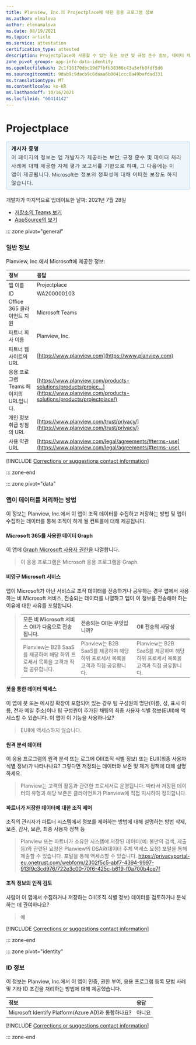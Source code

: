 ```yaml
---
title: Planview, Inc.의 Projectplace에 대한 응용 프로그램 정보
ms.author: elmalova
author: elenamalova
ms.date: 08/19/2021
ms.topic: article
ms.service: attestation
certification_type: attested
description: Projectplace에 사용할 수 있는 모든 보안 및 규정 준수 정보, 데이터 처리 정책, CSA STAR 레지스트리의 Microsoft Cloud App Security 앱 카탈로그 정보 및 보안/규정 준수 정보
zone_pivot_groups: app-info-data-identity
ms.openlocfilehash: 2c1f16170dbc19d7fbfb38366c43a3efb8fdf5d6
ms.sourcegitcommit: 9dab9c9dacb9c6daaa6b0041ccc8a49bafdad331
ms.translationtype: MT
ms.contentlocale: ko-KR
ms.lasthandoff: 10/16/2021
ms.locfileid: "60414142"
---
```

# <a name="projectplace"></a>Projectplace

<p></p>
<img alt="Publisher Attestation: The information on this page is based on a self-assessment report provided by the app developer on the security, compliance, and data handling practices followed by this app. Microsoft makes no guarantees regarding the accuracy of the information." src="../media/attested.png" width="650" />
<p>개발자가 마지막으로 업데이트한 날짜: 2021년 7월 28일</p>

* <a href="https://teams.microsoft.com/l/app/256e5166-0ac6-4803-93b2-6ab29001f6ee" target="_blank">저장소의 Teams 보기</a>
* <a href="https://appsource.microsoft.com/product/office/WA200000103" target="_blank">AppSource의 보기</a>

::: zone pivot="general"

### <a name="general-information"></a>일반 정보

Planview, Inc.에서 Microsoft에 제공한 정보:

| **정보** | **응답** |
|:----------------|:-------------|
| 앱 이름 | Projectplace |
| ID | WA200000103 |
| Office 365 클라이언트 지원 | Microsoft Teams |
| 파트너 회사 이름 | Planview, Inc. |
| 파트너 웹 사이트의 URL | [https://www.planview.com](https://www.planview.com) |
| 응용 프로그램 Teams 페이지의 URL입니다. | [https://www.planview.com/products-solutions/products/projec...](https://www.planview.com/products-solutions/products/projectplace/) |
| 개인 정보 취급 방침의 URL | [https://www.planview.com/trust/privacy/](https://www.planview.com/trust/privacy/) |
| 사용 약관 URL | [https://www.planview.com/legal/agreements/#terms-use](https://www.planview.com/legal/agreements/#terms-use) |

 [!INCLUDE [Corrections or suggestions contact information](../includes/corrections-or-suggestions.md)]

::: zone-end

::: zone pivot="data"

### <a name="how-the-app-handles-data"></a>앱이 데이터를 처리하는 방법

이 정보는 Planview, Inc.에서 이 앱이 조직 데이터를 수집하고 저장하는 방법 및 앱이 수집하는 데이터를 통해 조직이 하게 될 컨트롤에 대해 제공됩니다.

#### <a name="data-access-using-microsoft-graph"></a>Microsoft 365를 사용한 데이터 Graph

이 앱에 [Graph Microsoft 사용자 권한을](https://docs.microsoft.com/graph/permissions-reference) 나열합니다.

>이 응용 프로그램은 Microsoft 응용 프로그램을 Graph.


#### <a name="non-microsoft-services-used"></a>비영구 Microsoft 서비스

앱이 Microsoft가 아닌 서비스로 조직 데이터를 전송하거나 공유하는 경우 앱에서 사용하는 비 Microsoft 서비스, 전송되는 데이터를 나열하고 앱이 이 정보를 전송해야 하는 이유에 대한 사유를 포함합니다.

>| **모든 비 Microsoft 서비스 OII가 다음으로 전송됩니다.** |  **전송되는 OII는 무엇입니까?** | **OII 전송의 사당성** |
>|:-----------------------------------------------------|:------------------------------|:----------------------------------------|
>| Planview는 B2B SaaS를 제공하며 해당 하위 프로세서 목록을 고객과 직접 공유합니다. | Planview는 B2B SaaS를 제공하며 해당 하위 프로세서 목록을 고객과 직접 공유합니다. | Planview는 B2B SaaS를 제공하며 해당 하위 프로세서 목록을 고객과 직접 공유합니다. |

#### <a name="data-access-via-bots"></a>봇을 통한 데이터 액세스

이 앱에 봇 또는 메시징 확장이 포함되어 있는 경우 팀 구성원의 명단(이름, 성, 표시 이름, 전자 메일 주소)이나 팀 구성원이 추가된 채팅의 최종 사용자 식별 정보(EUII)에 액세스할 수 있습니다. 이 앱이 이 기능을 사용하나요?

>EUII에 액세스하지 않습니다.


#### <a name="telemetry-data"></a>원격 분석 데이터

이 응용 프로그램의 원격 분석 또는 로그에 OII(조직 식별 정보) 또는 EUII(최종 사용자 식별 정보)가 나타나나요? 그렇다면 저장되는 데이터와 보존 및 제거 정책에 대해 설명하세요.

>Planview는 고객의 활동과 관련한 프로세서로 운영됩니다. 따라서 저장된 데이터의 유형과 해당 보존은 클라이언트가 Planview에 직접 지시하여 정의합니다.

#### <a name="organizational-controls-for-data-stored-by-partner"></a>파트너가 저장한 데이터에 대한 조직 제어

조직의 관리자가 파트너 시스템에서 정보를 제어하는 방법에 대해 설명하는 방법 삭제, 보존, 감사, 보관, 최종 사용자 정책 등

>Planview 또는 파트너가 소유한 시스템에 저장된 데이터(예: 불만의 검색, 제출 등)와 관련된 요청은 Planview의 DSAR(데이터 주체 액세스 요청) 포털을 통해 제출할 수 있습니다. 포털을 통해 액세스할 수 있습니다. https://privacyportal-eu.onetrust.com/webform/2302f5c5-abf7-4394-9997-913f9c3cd976/722e3c00-70f6-425c-b619-f0a700b4ce7f

#### <a name="human-review-of-organizational-information"></a>조직 정보의 인적 검토

사람이 이 앱에서 수집하거나 저장하는 OII(조직 식별 정보) 데이터를 검토하거나 분석하는 데 관여하나요?

>예

[!INCLUDE [Corrections or suggestions contact information](../includes/corrections-or-suggestions.md)]

::: zone-end


::: zone pivot="identity"

### <a name="identity-information"></a>ID 정보

이 정보는 Planview, Inc.에서 이 앱이 인증, 권한 부여, 응용 프로그램 등록 모범 사례 및 기타 ID 조건을 처리하는 방법에 대해 제공했습니다.

| **정보** | **응답** |
|:----------------|:-------------|
| Microsoft Identify Platform(Azure AD)과 통합하나요?  | 아니요 |

[!INCLUDE [Corrections or suggestions contact information](../includes/corrections-or-suggestions.md)]

::: zone-end

